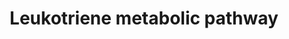 ---
annotations:
- id: DOID:3526
  parent: cardiovascular system disease
  type: Disease Ontology
  value: cerebral infarction
- id: PW:0000464
  parent: classic metabolic pathway
  type: Pathway Ontology
  value: leukotriene metabolic pathway
- id: PW:0002491
  parent: disease pathway
  type: Pathway Ontology
  value: leukotriene C4 synthase deficiency pathway
- id: DOID:0050564
  parent: genetic disease
  type: Disease Ontology
  value: autosomal dominant nonsyndromic deafness
- id: DOID:6713
  parent: cardiovascular system disease
  type: Disease Ontology
  value: cerebrovascular disease
- id: DOID:0111257
  parent: genetic disease
  type: Disease Ontology
  value: gamma-glutamyl transpeptidase deficiency
- id: PW:0002562
  parent: disease pathway
  type: Pathway Ontology
  value: glutathionuria disease pathway
- id: DOID:2316
  parent: cardiovascular system disease
  type: Disease Ontology
  value: brain ischemia
authors:
- PeterSwanenberg
- Andra
- DeSl
- Eweitz
- Fehrhart
- Larsgw
communities:
- IEM
- RareDiseases
description: 'This pathway shows an overview of leukotrienes biosynthesis and metabolism.
  Leukotrienes are a group of biologically active lipid mediators who are derived
  pre-dominantly from arachidonic acid via the 5-lipoxygenase pathways. This pathway
  follow two routes, one include cysteinyl leukotrienes (LTC4, LTD4 and LTE4), the
  second starting at LTB4.   This pathway is linked to five disorders, out of which
  three are caused by hereditary primary defects in one enzyme also know as Inherited
  Metabolic Disorders or IMDs/IEMs (disorders depicted in pink). The clinical presentation
  of LTC4 synthase deficiency includes muscular hypotonia, psychomotor retardation,
  microcephaly and failure to thrive. The other two defects, gamma-glutamyl transpeptidase
  deficiency (GGT1 protein, also know as Glutathionuria) and membrane-bound dipeptidase
  deficiency (DPEP1 protein, responsible for a wide range of dipeptides hydrolytic
  reactions), have been studied to a lesser degree. Two additional disorders can be
  linked to this pathway: an increased risk of ischemic stroke is linked to the 5-LOAP
  protein (PMID:15640973 and 14770184) and deafness (ABCC1 autosomical dominant disorder,
  found in one family, severe hearing loss as adult, the relationship between the
  phenotype and gene is provisional).  This pathway was inspired by Chapter 38 of
  the book of Blau (ISBN 3642403360 (978-3642403361)). '
last-edited: 2023-02-01
organisms:
- Homo sapiens
redirect_from:
- /index.php/Pathway:WP5171
- /instance/WP5171
- /instance/WP5171_r125324
revision: r125324
schema-jsonld:
- '@context': https://schema.org/
  '@id': https://wikipathways.github.io/pathways/WP5171.html
  '@type': Dataset
  creator:
    '@type': Organization
    name: WikiPathways
  description: 'This pathway shows an overview of leukotrienes biosynthesis and metabolism.
    Leukotrienes are a group of biologically active lipid mediators who are derived
    pre-dominantly from arachidonic acid via the 5-lipoxygenase pathways. This pathway
    follow two routes, one include cysteinyl leukotrienes (LTC4, LTD4 and LTE4), the
    second starting at LTB4.   This pathway is linked to five disorders, out of which
    three are caused by hereditary primary defects in one enzyme also know as Inherited
    Metabolic Disorders or IMDs/IEMs (disorders depicted in pink). The clinical presentation
    of LTC4 synthase deficiency includes muscular hypotonia, psychomotor retardation,
    microcephaly and failure to thrive. The other two defects, gamma-glutamyl transpeptidase
    deficiency (GGT1 protein, also know as Glutathionuria) and membrane-bound dipeptidase
    deficiency (DPEP1 protein, responsible for a wide range of dipeptides hydrolytic
    reactions), have been studied to a lesser degree. Two additional disorders can
    be linked to this pathway: an increased risk of ischemic stroke is linked to the
    5-LOAP protein (PMID:15640973 and 14770184) and deafness (ABCC1 autosomical dominant
    disorder, found in one family, severe hearing loss as adult, the relationship
    between the phenotype and gene is provisional).  This pathway was inspired by
    Chapter 38 of the book of Blau (ISBN 3642403360 (978-3642403361)). '
  keywords:
  - 12-Oxo-LTB4
  - 14-COOH-hexanor-LTE4
  - 16-COOH-tetranor-LTE3
  - 18-COOH-LTB4
  - 18-carboxy-LTE4
  - 2,4-dienoyl-CoA reductase (mitochondrial)
  - 2,4-dienoyl-CoA reductase (peroxisomal)
  - 20-COOH-LTB4
  - 20-carboxy-LTE4
  - 20-hydroxy-LTB4
  - 20-hydroxy-LTE4
  - 20-oxo-LTB4
  - 5-HPETE
  - 5-LO
  - 5-LOAP
  - ABCC1
  - Arachidonic acid
  - CYP4F3
  - DPEP1
  - DPEP2
  - GGT1
  - GGT5
  - Glutathione
  - LTA4
  - LTA4H
  - LTB4
  - LTC4
  - LTC4S
  - LTD4
  - LTE4
  - N-acetyl-LTE4
  - PTGR1
  - leukotriene-E4 20-monooxygenase
  license: CC0
  name: Leukotriene metabolic pathway
seo: CreativeWork
title: Leukotriene metabolic pathway
wpid: WP5171
---